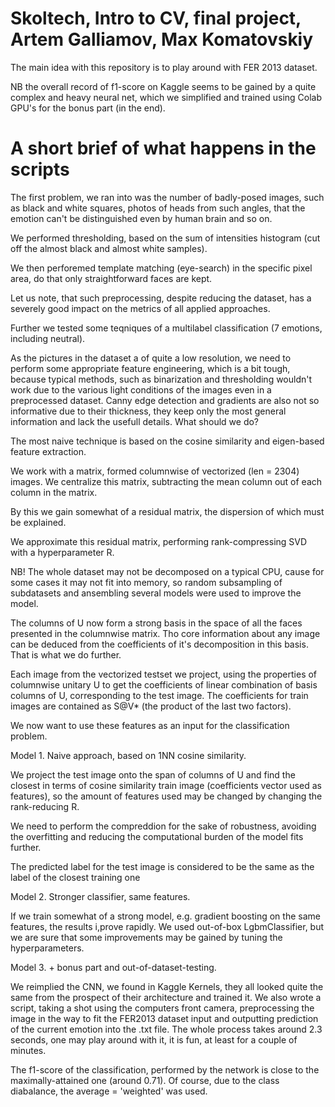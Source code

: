 # Skoltech, Intro to CV, final project, Artem Galliamov, Max Komatovskiy

The main idea with this repository is to play around with FER 2013 dataset.

NB the overall record of f1-score on Kaggle seems to be gained by a quite complex and heavy neural net, which we simplified and trained using Colab GPU's for the bonus part (in the end).

# A short brief of what happens in the scripts

The first problem, we ran into was the number of badly-posed images, such as black and white squares, photos of heads from such angles, that the emotion can't be distinguished even by human brain and so on.

We performed thresholding, based on the sum of intensities histogram (cut off the almost black and almost white samples).

We then perforemed template matching (eye-search) in the specific pixel area, do that only straightforward faces are kept.

Let us note, that such preprocessing, despite reducing the dataset, has a severely good impact on the metrics of all applied approaches.

Further we tested some teqniques of a multilabel classification (7 emotions, including neutral).

As the pictures in the dataset a of quite a low resolution, we need to perform some appropriate feature engineering, which is a bit tough, because typical methods, such as binarization and thresholding wouldn't work due to the various light conditions of the images even in a preprocessed dataset. Canny edge detection and gradients are also not so informative due to their thickness, they keep only the most general information and lack the usefull details. What should we do?

The most naive technique is based on the cosine similarity and eigen-based feature extraction.

We work with a matrix, formed columnwise of vectorized (len = 2304) images. We centralize this matrix, subtracting the mean column out of each column in the matrix.

By this we gain somewhat of a residual matrix, the dispersion of which must be explained.

We approximate this residual matrix, performing rank-compressing SVD with a hyperparameter R.

NB! The whole dataset may not be decomposed on a typical CPU, cause for some cases it may not fit into memory, so random subsampling of subdatasets and ansembling several models were used to improve the model.

The columns of U now form a strong basis in the space of all the faces presented in the columnwise matrix. Tho core information about any image can be deduced from the coefficients of it's decomposition in this basis. That is what we do further.

Each image from the vectorized testset we project, using the properties of columnwise unitary U to get the coefficients of linear combination of basis columns of U, corresponding to the test image. The coefficients for train images are contained as S@V* (the product of the last two factors).

We now want to use these features as an input for the classification problem.


Model 1. Naive approach, based on 1NN cosine similarity.

We project the test image onto the span of columns of U and find the closest in terms of cosine similarity train image (coefficients vector used as features),
so the amount of features used may be changed by changing the rank-reducing R.

We need to perform the compreddion for the sake of robustness, avoiding the overfitting and reducing the computational burden of the model fits further.

The predicted label for the test image is considered to be the same as the label of the closest training one


Model 2. Stronger classifier, same features.

If we train somewhat of a strong model, e.g. gradient boosting on the same features, the results i,prove rapidly. We used out-of-box LgbmClassifier, but we are sure that some improvements may be gained by tuning the hyperparameters.


Model 3. + bonus part and out-of-dataset-testing.

We reimplied the CNN, we found in Kaggle Kernels, they all looked quite the same from the prospect of their architecture and trained it. We also wrote a script, taking a shot using the computers front camera, preprocessing the image in the way to fit the FER2013 dataset input and outputting prediction of the current emotion into the .txt file. The whole process takes around 2.3 seconds, one may play around with it, it is fun, at least for a couple of minutes.

The f1-score of the classification, performed by the network is close to the maximally-attained one (around 0.71). Of course, due to the class diabalance, the average = 'weighted' was used.




